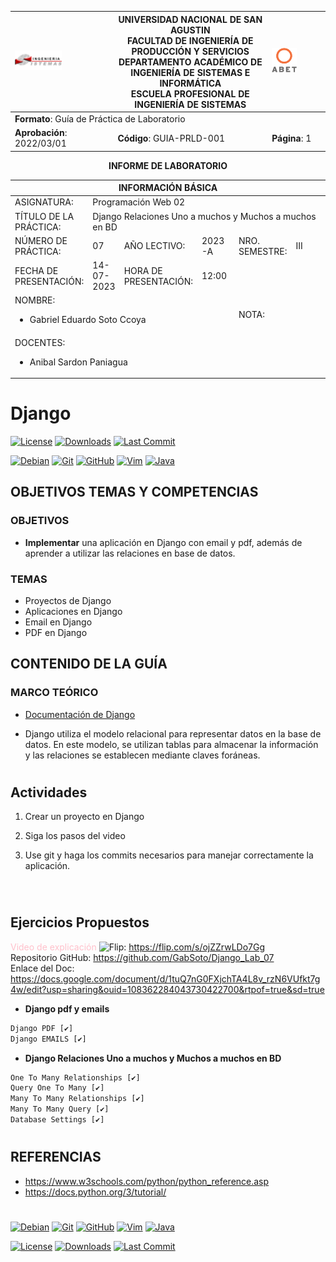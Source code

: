 <div>
<table width="1000px">
    <theader>
        <tr>
            <td><img src="https://github.com/rescobedoq/pw2/blob/main/epis.png?raw=true" alt="EPIS" style="width:50%; height:auto"/></td>
            <th>
                <span style="font-weight:bold;">UNIVERSIDAD NACIONAL DE SAN AGUSTIN</span><br />
                <span style="font-weight:bold;">FACULTAD DE INGENIERÍA DE PRODUCCIÓN Y SERVICIOS</span><br />
                <span style="font-weight:bold;">DEPARTAMENTO ACADÉMICO DE INGENIERÍA DE SISTEMAS E INFORMÁTICA</span><br />
                <span style="font-weight:bold;">ESCUELA PROFESIONAL DE INGENIERÍA DE SISTEMAS</span>
            </th>
            <td><img src="https://github.com/rescobedoq/pw2/blob/main/abet.png?raw=true" alt="ABET" style="width:50%; height:auto"/></td>
        </tr>
    </theader>
    <tbody>
        <tr><td colspan="3"><span style="font-weight:bold;">Formato</span>: Guía de Práctica de Laboratorio</td></tr>
        <tr><td><span style="font-weight:bold;">Aprobación</span>:  2022/03/01</td><td><span style="font-weight:bold;">Código</span>: GUIA-PRLD-001</td><td><span style="font-weight:bold;">Página</span>: 1</td></tr>
    </tbody>
</table>
</div>

<div align="center">
    <span style="font-weight:bold;">INFORME DE LABORATORIO</span><br />
</div>

<div align="center">
    <table width="1000px">
        <theader>
            <tr><th colspan="6">INFORMACIÓN BÁSICA</th></tr>
        </theader>
        <tbody>
            <tr><td>ASIGNATURA:</td><td colspan="5">Programación Web 02</td></tr>
            <tr><td>TÍTULO DE LA PRÁCTICA:</td><td colspan="5">Django Relaciones Uno a muchos y Muchos a muchos en BD</td></tr>
            <tr><td>NÚMERO DE PRÁCTICA:</td><td>07</td><td>AÑO LECTIVO:</td><td>2023-A</td><td>NRO. SEMESTRE:</td><td width="60px">  III  </td></tr>
            <tr><td>FECHA DE PRESENTACIÓN:</td><td>14-07-2023</td><td>HORA DE PRESENTACIÓN:</td><td colspan="3">12:00</td></tr>
            <tr>
              <td colspan="4">NOMBRE:
                <ul>
            	    <li>Gabriel Eduardo Soto Ccoya</li>
                </ul>
              </td>
              <td>NOTA:</td><td></td>
            </tr>
            <tr>
              <td colspan="6" width="1000px">DOCENTES:
                <ul>
        	        <li>Anibal Sardon Paniagua</li>
                </ul>
              </td>
            </tr>
        </tbody>
    </table>
</div>

# Django

[![License][license]][license-file]
[![Downloads][downloads]][releases]
[![Last Commit][last-commit]][releases]

[![Debian][Debian]][debian-site]
[![Git][Git]][git-site]
[![GitHub][GitHub]][github-site]
[![Vim][Vim]][vim-site]
[![Java][Java]][java-site]

## OBJETIVOS TEMAS Y COMPETENCIAS

### OBJETIVOS

- **Implementar** una aplicación en Django con email y pdf, además de aprender a utilizar las relaciones en base de datos.

### TEMAS

- Proyectos de Django
- Aplicaciones en Django
- Email en Django
- PDF en Django


## CONTENIDO DE LA GUÍA

### MARCO TEÓRICO

- [Documentación de Django](https://docs.djangoproject.com/es/3.2/)

- Django utiliza el modelo relacional para representar datos en la base de datos. En este modelo, se utilizan tablas para almacenar la información y las relaciones se establecen mediante claves foráneas.

#

## Actividades

1. Crear un proyecto en Django <br>

2. Siga los pasos del video <br>

3. Use git y haga los commits necesarios para manejar correctamente la aplicación.

<br>

#

## Ejercicios Propuestos

<span style="color:pink;">Video de explicación</span></a>
<img src="https://images.prismic.io/lbpsedtech/3db6958f-6434-4355-922c-4cc17f86fc25_FlipLogo.png?ixlib=gatsbyFP&auto=compress%2Cformat&fit=max&rect=0%2C0%2C512%2C512&w=512&h=512" alt="Flip" width="22" height="22">: https://flip.com/s/ojZZrwLDo7Gg<br>
Repositorio GitHub: https://github.com/GabSoto/Django_Lab_07<br>
Enlace del Doc: https://docs.google.com/document/d/1tuQ7nG0FXjchTA4L8v_rzN6VUfkt7g4w/edit?usp=sharing&ouid=108362284043730422700&rtpof=true&sd=true

* **Django pdf y emails**

```python
Django PDF [✔]
Django EMAILS [✔]
```

* **Django Relaciones Uno a muchos y Muchos a muchos en BD**

```python
One To Many Relationships [✔]
Query One To Many [✔]
Many To Many Relationships [✔]
Many To Many Query [✔]
Database Settings [✔]
```

#


## REFERENCIAS

- https://www.w3schools.com/python/python_reference.asp
- https://docs.python.org/3/tutorial/

#

[license]: https://img.shields.io/github/license/rescobedoq/pw2?label=rescobedoq
[license-file]: https://github.com/rescobedoq/pw2/blob/main/LICENSE
[downloads]: https://img.shields.io/github/downloads/rescobedoq/pw2/total?label=Downloads
[releases]: https://github.com/rescobedoq/pw2/releases/
[last-commit]: https://img.shields.io/github/last-commit/rescobedoq/pw2?label=Last%20Commit
[Debian]: https://img.shields.io/badge/Debian-D70A53?style=for-the-badge&logo=debian&logoColor=white
[debian-site]: https://www.debian.org/index.es.html
[Git]: https://img.shields.io/badge/git-%23F05033.svg?style=for-the-badge&logo=git&logoColor=white
[git-site]: https://git-scm.com/
[GitHub]: https://img.shields.io/badge/github-%23121011.svg?style=for-the-badge&logo=github&logoColor=white
[github-site]: https://github.com/
[Vim]: https://img.shields.io/badge/VIM-%2311AB00.svg?style=for-the-badge&logo=vim&logoColor=white
[vim-site]: https://www.vim.org/
[Java]: https://img.shields.io/badge/java-%23ED8B00.svg?style=for-the-badge&logo=java&logoColor=white
[java-site]: https://docs.oracle.com/javase/tutorial/

[![Debian][Debian]][debian-site]
[![Git][Git]][git-site]
[![GitHub][GitHub]][github-site]
[![Vim][Vim]][vim-site]
[![Java][Java]][java-site]

[![License][license]][license-file]
[![Downloads][downloads]][releases]
[![Last Commit][last-commit]][releases]
